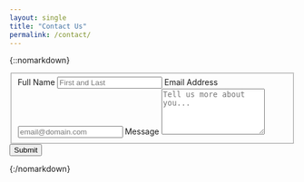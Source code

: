 ```yaml
---
layout: single
title: "Contact Us"
permalink: /contact/
---
```


<!-- modify this form HTML and place wherever you want your form -->
{::nomarkdown}
<form action="https://formspree.io/f/mgerwqdg" method="POST" id="fs-frm" name="simple-contact-form">
  <fieldset id="fs-frm-inputs">
    <label for="full-name">Full Name</label>
    <input type="text" name="name" id="full-name" placeholder="First and Last" required="">
    <label for="email-address">Email Address</label>
    <input type="email" name="_replyto" id="email-address" placeholder="email@domain.com" required="">
    <label for="message">Message</label>
    <textarea rows="5" name="message" id="message" placeholder="Tell us more about you..." required=""></textarea>
    <input type="hidden" name="_subject" id="email-subject" value="Contact Form Submission">
  </fieldset>
  <input type="submit" value="Submit">
</form>
{:/nomarkdown}